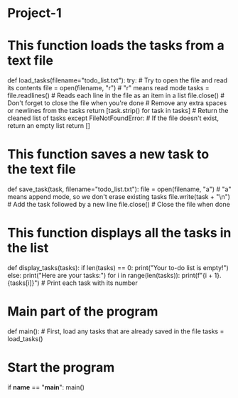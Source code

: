 # Project-1
# This function loads the tasks from a text file
def load_tasks(filename="todo_list.txt"):
    try:
        # Try to open the file and read its contents
        file = open(filename, "r")  # "r" means read mode
        tasks = file.readlines()  # Reads each line in the file as an item in a list
        file.close()  # Don't forget to close the file when you're done
        # Remove any extra spaces or newlines from the tasks
        return [task.strip() for task in tasks]  # Return the cleaned list of tasks
    except FileNotFoundError:
        # If the file doesn't exist, return an empty list
        return []

# This function saves a new task to the text file
def save_task(task, filename="todo_list.txt"):
    file = open(filename, "a")  # "a" means append mode, so we don't erase existing tasks
    file.write(task + "\n")  # Add the task followed by a new line
    file.close()  # Close the file when done

# This function displays all the tasks in the list
def display_tasks(tasks):
    if len(tasks) == 0:
        print("Your to-do list is empty!")
    else:
        print("Here are your tasks:")
        for i in range(len(tasks)):
            print(f"{i + 1}. {tasks[i]}")  # Print each task with its number

# Main part of the program
def main():
    # First, load any tasks that are already saved in the file
    tasks = load_tasks()


# Start the program
if __name__ == "__main__":
    main()
